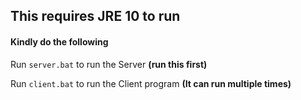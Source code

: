 ## **This requires JRE 10 to run**

#### **Kindly do the following**

Run `server.bat` to run the Server **(run this first)**
 
Run `client.bat` to run the Client program **(It can run multiple times)**
